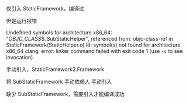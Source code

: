 仅引入 StaticFramework，编译过

但是运行报错

Undefined symbols for architecture x86_64:
  "_OBJC_CLASS_$_SubStaticHelper", referenced from:
      objc-class-ref in StaticFramework(StaticHelper.o)
ld: symbol(s) not found for architecture x86_64
clang: error: linker command failed with exit code 1 (use -v to see invocation)


手动引入，StaticFramework2.Framework

将 SubStaticFramework 手动依赖人 手动引入

缺少 SubStaticFramework，需要引入才能编译成功